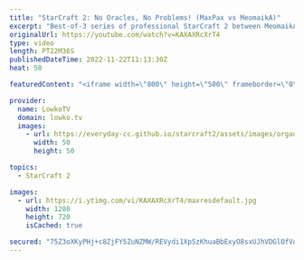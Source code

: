 ```yaml
---
title: "StarCraft 2: No Oracles, No Problems! (MaxPax vs MeomaikA)"
excerpt: "Best-of-3 series of professional StarCraft 2 between MeomaikA (Zerg) and MaxPax (Protoss). This is a very interesting series of Zerg versus Protoss as not only do these games take place on new maps, both players decide to pick unique strategies that we don't commonly see in StarCraft 2.  Support my work"
originalUrl: https://youtube.com/watch?v=KAXAXRcXrT4
type: video
length: PT22M36S
publishedDateTime: 2022-11-22T11:13:30Z
heat: 50

featuredContent: "<iframe width=\"800\" height=\"500\" frameborder=\"0\" src=\"https://www.youtube.com/embed/KAXAXRcXrT4\" allow=\"accelerometer; autoplay; encrypted-media; gyroscope; picture-in-picture\" allowfullscreen></iframe>"

provider:
  name: LowkoTV
  domain: lowko.tv
  images:
    - url: https://everyday-cc.github.io/starcraft2/assets/images/organizations/lowko.tv-50x50.jpg
      width: 50
      height: 50

topics:
  - StarCraft 2

images:
  - url: https://i.ytimg.com/vi/KAXAXRcXrT4/maxresdefault.jpg
    width: 1280
    height: 720
    isCached: true

secured: "75Z3oXKyPHj+c8ZjFY5ZuNZMW/REVydi1XpSzKhuaBbExyO8sxUJhVDGlOfVoJC+jmEmBgXSGbqk6tg+mGTKAAxq9OnmHkmgWGyxiEJzHRUcdUZHQU8J7nWLDHPWN/NmNIEfxnavAp3Ny3fyXxPSMbdyG/clvl9T8w1jVyg/rhW5scgT5yHYWz5x/8V095AnZGt7xp1hsAEyGyUV9ZplTAA1+c3UcYtnZF5JrwUaNOzppJSFMAe6RCHu85HlWeYdxhgAbHzJCoHPqZEsILBffMZsBHDU/YkFADbMmbLnExN41/M5AeFaQh9zbEjxlhYVWL3mOuUlx6Pxt6Ax4h3QMv/qBk5NgmM7VxN1pUqepIoGXfRolHBCZI5qWfNGGDutzw5a8j+iSiMDH6Ao3XUKO2HFnjMWu8V12/Y5mI2NIK8=;rnQIl0LI3VKSSkvs+WhEZw=="
---
```


